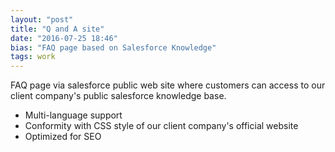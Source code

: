 ```yaml
---
layout: "post"
title: "Q and A site"
date: "2016-07-25 18:46"
bias: "FAQ page based on Salesforce Knowledge"
tags: work
---
```


FAQ page via salesforce public web site where customers can access to our client company's public salesforce knowledge base.

* Multi-language support
* Conformity with CSS style of our client company's official website
* Optimized for SEO

